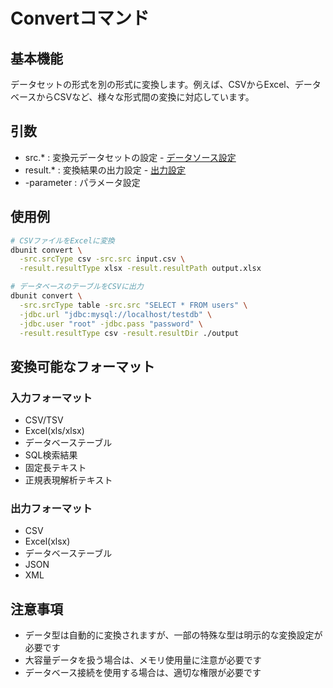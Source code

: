 # Convertコマンド

## 基本機能
データセットの形式を別の形式に変換します。例えば、CSVからExcel、データベースからCSVなど、様々な形式間の変換に対応しています。

## 引数
* src.* : 変換元データセットの設定 - [データソース設定](../options/01-data-source.md)
* result.* : 変換結果の出力設定 - [出力設定](../options/02-result.md)
* -parameter : パラメータ設定

## 使用例
```bash
# CSVファイルをExcelに変換
dbunit convert \
  -src.srcType csv -src.src input.csv \
  -result.resultType xlsx -result.resultPath output.xlsx

# データベースのテーブルをCSVに出力
dbunit convert \
  -src.srcType table -src.src "SELECT * FROM users" \
  -jdbc.url "jdbc:mysql://localhost/testdb" \
  -jdbc.user "root" -jdbc.pass "password" \
  -result.resultType csv -result.resultDir ./output
```

## 変換可能なフォーマット
### 入力フォーマット
- CSV/TSV
- Excel(xls/xlsx)
- データベーステーブル
- SQL検索結果
- 固定長テキスト
- 正規表現解析テキスト

### 出力フォーマット
- CSV
- Excel(xlsx)
- データベーステーブル
- JSON
- XML

## 注意事項
- データ型は自動的に変換されますが、一部の特殊な型は明示的な変換設定が必要です
- 大容量データを扱う場合は、メモリ使用量に注意が必要です
- データベース接続を使用する場合は、適切な権限が必要です